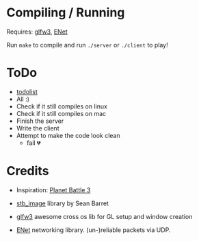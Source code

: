 # Compiling / Running

Requires: [glfw3](http://www.glfw.org/download.html "glfw"), [ENet](http://enet.bespin.org/ "ENet")

Run `make` to compile and run `./server` or `./client` to play!

# ToDo
  - [todolist](https://github.com/nitzel/pb_mp/blob/master/notes/todo%2Bideas.md "more extensive todo list")
  - All :)
  - Check if it still compiles on linux
  - Check if it still compiles on mac
  - Finish the server
  - Write the client
  - Attempt to make the code look clean
    - fail :broken_heart:
    
# Credits

  - Inspiration: [Planet Battle 3](http://forums.purebasic.com/german/viewtopic.php?f=12&t=18101&sid=6ac3cca19644aa677b6a1aae8b797853 "Planet Battle 3 - by kswb73")

  - [stb_image](https://github.com/nothings/stb "stb_image lib by Sean Barrett") library by Sean Barret
  
  - [glfw3](http://www.glfw.org/download.html "glfw") awesome cross os lib for GL setup and window creation
  
  - [ENet](http://enet.bespin.org/ "ENet") networking library. (un-)reliable packets via UDP.
  